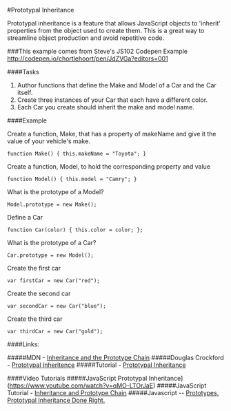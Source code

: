 #Prototypal Inheritance

Prototypal inheritance is a feature that allows JavaScript objects to 'inherit' properties from the object used to create them. This is a great way to streamline object production and avoid repetitive code. 

###This example comes from Steve's JS102 Codepen Example
http://codepen.io/chortlehoort/pen/JdZVGa?editors=001

####Tasks
1. Author functions that define the Make and Model of a Car and the Car itself.
2. Create three instances of your Car that each have a different color.
3. Each Car you create should inherit the make and model name.

####Example

Create a function, Make, that has a property of makeName and give it the value of your vehicle's make.

``function Make() {
  this.makeName = "Toyota";
}``

Create a function, Model, to hold the corresponding property and value

``function Model() {
  this.model = "Camry";
}``

What is the prototype of a Model?

``Model.prototype = new Make();``

Define a Car

``function Car(color) {
  this.color = color;
};``

What is the prototype of a Car?

``Car.prototype = new Model();``

Create the first car

``var firstCar = new Car("red");``

Create the second car

``var secondCar = new Car("blue");``

Create the third car

``var thirdCar = new Car("gold");``

####Links:

#####MDN - [Inheritance and the Prototype Chain](https://developer.mozilla.org/en-US/docs/Web/JavaScript/Inheritance_and_the_prototype_chain)
#####Douglas Crockford - [Prototypal Inheritence](http://javascript.crockford.com/prototypal.html)
#####Tutorial - [Prototypal Inheritance](http://javascript.info/tutorial/inheritance)

####Video Tutorials
#####JavaScript Prototypal Inheritance](https://www.youtube.com/watch?v=qMO-LTOrJaE)
#####JavaScript Tutorial - [Inheritance and Prototype Chain](https://www.youtube.com/watch?v=RFWvIEVZ_j8)
#####Javascript -- [Prototypes, Prototypal Inheritance Done Right.](https://www.youtube.com/watch?v=Yvf_kUBZmXg)
